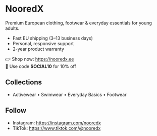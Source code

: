 # NooredX

Premium European clothing, footwear & everyday essentials for young adults.

- Fast EU shipping (3–13 business days)  
- Personal, responsive support  
- 2-year product warranty

👉 Shop now: https://nooredx.ee  
🎉 Use code **SOCIAL10** for 10% off

## Collections
- Activewear • Swimwear • Everyday Basics • Footwear

## Follow
- Instagram: https://instagram.com/nooredx
- TikTok: https://www.tiktok.com/@nooredx
